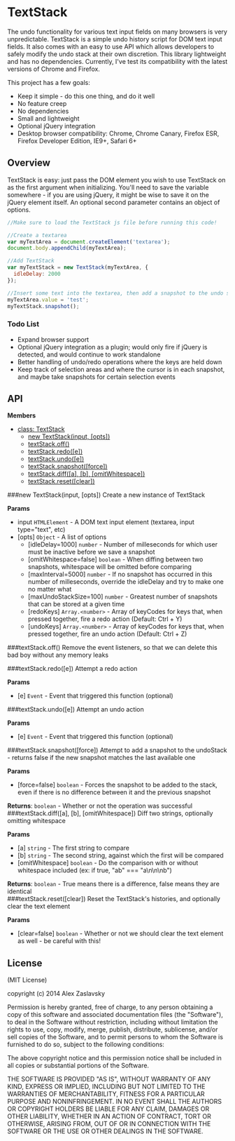 # TextStack

The undo functionality for various text input fields on many browsers is very unpredictable.  TextStack is a simple undo history script for DOM text input fields.  It also comes with an easy to use API which allows developers to safely modify the undo stack at their own discretion.  This library lightweight and has no dependencies.  Currently, I've test its compatibility with the latest versions of Chrome and Firefox.

This project has a few goals:

* Keep it simple - do this one thing, and do it well
* No feature creep
* No dependencies
* Small and lightweight
* Optional jQuery integration
* Desktop browser compatibility: Chrome, Chrome Canary, Firefox ESR, Firefox Developer Edition, IE9+, Safari 6+

## Overview

TextStack is easy: just pass the DOM element you wish to use TextStack on as the first argument when initializing.  You'll need to save the variable somewhere - if you are using jQuery, it might be wise to save it on the jQuery element itself.  An optional second parameter contains an object of options.

```js
//Make sure to load the TextStack js file before running this code!

//Create a textarea
var myTextArea = document.createElement('textarea');
document.body.appendChild(myTextArea);

//Add TextStack
var myTextStack = new TextStack(myTextArea, {
  idleDelay: 2000
});

//Insert some text into the textarea, then add a snapshot to the undo stack
myTextArea.value = 'test';
myTextStack.snapshot();
```

### Todo List

* Expand browser support
* Optional jQuery integration as a plugin; would only fire if jQuery is detected, and would continue to work standalone
* Better handling of undo/redo operations where the keys are held down
* Keep track of selection areas and where the cursor is in each snapshot, and maybe take snapshots for certain selection events

<a name="TextStack"></a>
## API
**Members**

* [class: TextStack](#TextStack)
  * [new TextStack(input, [opts])](#new_TextStack)
  * [textStack.off()](#TextStack#off)
  * [textStack.redo([e])](#TextStack#redo)
  * [textStack.undo([e])](#TextStack#undo)
  * [textStack.snapshot([force])](#TextStack#snapshot)
  * [textStack.diff([a], [b], [omitWhitespace])](#TextStack#diff)
  * [textStack.reset([clear])](#TextStack#reset)

<a name="new_TextStack"></a>
###new TextStack(input, [opts])
Create a new instance of TextStack

**Params**

- input `HTMLElement` - A DOM text input element (textarea, input type="text", etc)  
- \[opts\] `Object` - A list of options  
  - \[idleDelay=1000\] `number` - Number of milleseconds for which user must be inactive before we save a snapshot  
  - \[omitWhitespace=false\] `boolean` - When diffing between two snapshots, whitespace will be omitted before comparing  
  - \[maxInterval=5000\] `number` - If no snapshot has occurred in this number of milleseconds, override the idleDelay and try to make one no matter what  
  - \[maxUndoStackSize=100\] `number` - Greatest number of snapshots that can be stored at a given time  
  - \[redoKeys\] `Array.<number>` - Array of keyCodes for keys that, when pressed together, fire a redo action (Default: Ctrl + Y)  
  - \[undoKeys\] `Array.<number>` - Array of keyCodes for keys that, when pressed together, fire an undo action (Default: Ctrl + Z)  

<a name="TextStack#off"></a>
###textStack.off()
Remove the event listeners, so that we can delete this bad boy without any memory leaks

<a name="TextStack#redo"></a>
###textStack.redo([e])
Attempt a redo action

**Params**

- \[e\] `Event` - Event that triggered this function (optional)  

<a name="TextStack#undo"></a>
###textStack.undo([e])
Attempt an undo action

**Params**

- \[e\] `Event` - Event that triggered this function (optional)  

<a name="TextStack#snapshot"></a>
###textStack.snapshot([force])
Attempt to add a snapshot to the undoStack - returns false if the new snapshot matches the last available one

**Params**

- \[force=false\] `boolean` - Forces the snapshot to be added to the stack, even if there is no difference between it and the previous snapshot  

**Returns**: `boolean` - Whether or not the operation was successful  
<a name="TextStack#diff"></a>
###textStack.diff([a], [b], [omitWhitespace])
Diff two strings, optionally omitting whitespace

**Params**

- \[a\] `string` - The first string to compare  
- \[b\] `string` - The second string, against which the first will be compared  
- \[omitWhitespace\] `boolean` - Do the comparison with or without whitespace included (ex: if true, "ab" === "a\n\n\nb")  

**Returns**: `boolean` - True means there is a difference, false means they are identical  
<a name="TextStack#reset"></a>
###textStack.reset([clear])
Reset the TextStack's histories, and optionally clear the text element

**Params**

- \[clear=false\] `boolean` - Whether or not we should clear the text element as well - be careful with this!  


## License
(MIT License)

copyright (c) 2014 Alex Zaslavsky

Permission is hereby granted, free of charge, to any person obtaining a copy of this software and associated documentation files (the "Software"), to deal in the Software without restriction, including without limitation the rights to use, copy, modify, merge, publish, distribute, sublicense, and/or sell copies of the Software, and to permit persons to whom the Software is furnished to do so, subject to the following conditions:

The above copyright notice and this permission notice shall be included in all copies or substantial portions of the Software.

THE SOFTWARE IS PROVIDED "AS IS", WITHOUT WARRANTY OF ANY KIND, EXPRESS OR IMPLIED, INCLUDING BUT NOT LIMITED TO THE WARRANTIES OF MERCHANTABILITY, FITNESS FOR A PARTICULAR PURPOSE AND NONINFRINGEMENT. IN NO EVENT SHALL THE AUTHORS OR COPYRIGHT HOLDERS BE LIABLE FOR ANY CLAIM, DAMAGES OR OTHER LIABILITY, WHETHER IN AN ACTION OF CONTRACT, TORT OR OTHERWISE, ARISING FROM, OUT OF OR IN CONNECTION WITH THE SOFTWARE OR THE USE OR OTHER DEALINGS IN THE SOFTWARE.